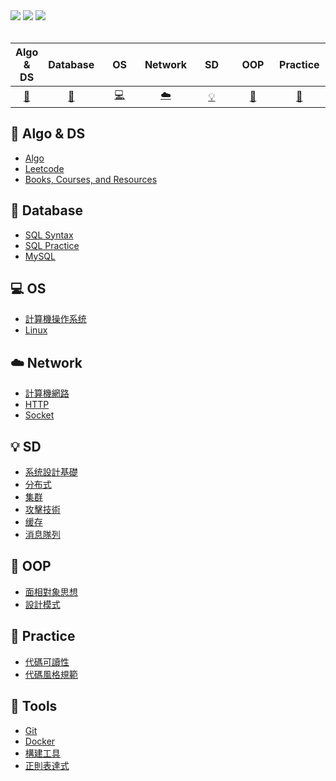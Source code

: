 <div align="left">
    <a href="https://gitstar-ranking.com/repositories"> <img src="https://badgen.net/badge/Rank/2125032?icon=github&color=4ab8a1"></a>
    <a href="https://github.com/Ynot1996/CS-Notes"> <img src="https://badgen.net/github/stars/Ynot1996/CS-Notes?icon=github&color=4ab8a1"></a>
    <a href="https://github.com/Ynot1996/CS-Notes"> <img src="https://badgen.net/github/forks/Ynot1996/CS-Notes?icon=github&color=4ab8a1"></a>
</div><br>

<!-- 因排版需要，使用"&nbsp;"(不間斷空格)來調整間距 -->
<!-- [:img:](#subject_name) 前面[]為圖示;後面()為索引,索引須小寫 -->


| Algo & DS | Database | &nbsp;&nbsp;&nbsp;OS&nbsp;&nbsp;&nbsp; | Network | &nbsp;&nbsp;&nbsp;SD&nbsp;&nbsp;&nbsp; | &nbsp;&nbsp;OOP&nbsp;&nbsp; | Practice | &nbsp;Tools&nbsp; |  
| :---: | :----: | :---: | :----: | :----: | :----: | :----: | :----: | 
| [:pencil:](#pencil-algo--ds) | [:file_folder:](#file_folder-database) | [:computer:](#computer-os) | [:cloud:](#cloud-network) | [:bulb:](#bulb-sd) | [:art:](#art-oop) | [:1st_place_medal:](#1st_place_medal-practice) | [:wrench:](#wrench-tools) | 


## :pencil: Algo & DS

<!-- 
採用完整網址較佳（其中一個保留使用相對路徑）
blob：指向文件的具體內容。GitHub 使用 blob 來指示你正在訪問一個具體的文件，而不是資料夾或樹狀結構（tree）。
main：指的是 Git 專案的主分支名稱。
-->

- [Algo](https://github.com/Ynot1996/CS/blob/main/Algo_DS/Algorithm.md)
- [Leetcode](https://github.com/Ynot1996/CS/blob/main/Algo_DS/Leetcode.md)    
- [Books, Courses, and Resources](https://github.com/Ynot1996/CS/blob/main/Algo_DS/Guide.md)

## :file_folder: Database

- [SQL Syntax](https://github.com/Ynot1996/CS/blob/main/Database/SQL_Syntax.md)
- [SQL Practice](https://github.com/CyC2018/CS-Notes/blob/master/notes/SQL%20练习.md)
- [MySQL](https://github.com/CyC2018/CS-Notes/blob/master/notes/MySQL.md)

## :computer: OS

- [計算機操作系统](https://github.com/CyC2018/CS-Notes/blob/master/notes/计算机操作系统%20-%20目录.md)
- [Linux](https://github.com/CyC2018/CS-Notes/blob/master/notes/Linux.md)

## :cloud: Network 

- [計算機網路](https://github.com/CyC2018/CS-Notes/blob/master/notes/计算机网络%20-%20目录.md)
- [HTTP](https://github.com/Ynot1996/CS/blob/main/Network/HTTP.md)
- [Socket](https://github.com/CyC2018/CS-Notes/blob/master/notes/Socket.md)

## :bulb: SD 

- [系统設計基礎](https://github.com/CyC2018/CS-Notes/blob/master/notes/系统设计基础.md)
- [分布式](https://github.com/CyC2018/CS-Notes/blob/master/notes/分布式.md)
- [集群](https://github.com/CyC2018/CS-Notes/blob/master/notes/集群.md)
- [攻擊技術](https://github.com/CyC2018/CS-Notes/blob/master/notes/攻击技术.md)
- [缓存](https://github.com/CyC2018/CS-Notes/blob/master/notes/缓存.md)
- [消息隊列](https://github.com/CyC2018/CS-Notes/blob/master/notes/消息队列.md)

## :art: OOP

- [面相對象思想](https://github.com/CyC2018/CS-Notes/blob/master/notes/面向对象思想.md)
- [設計模式](https://github.com/CyC2018/CS-Notes/blob/master/notes/设计模式%20-%20目录.md)

## :1st_place_medal: Practice 

- [代碼可讀性](https://github.com/CyC2018/CS-Notes/blob/master/notes/代码可读性.md)
- [代碼風格規範](https://github.com/CyC2018/CS-Notes/blob/master/notes/代码风格规范.md)
  
## :wrench: Tools 

- [Git](https://github.com/CyC2018/CS-Notes/blob/master/notes/Git.md)
- [Docker](https://github.com/CyC2018/CS-Notes/blob/master/notes/Docker.md)
- [構建工具](https://github.com/CyC2018/CS-Notes/blob/master/notes/构建工具.md)
- [正則表達式](https://github.com/CyC2018/CS-Notes/blob/master/notes/正则表达式.md)


